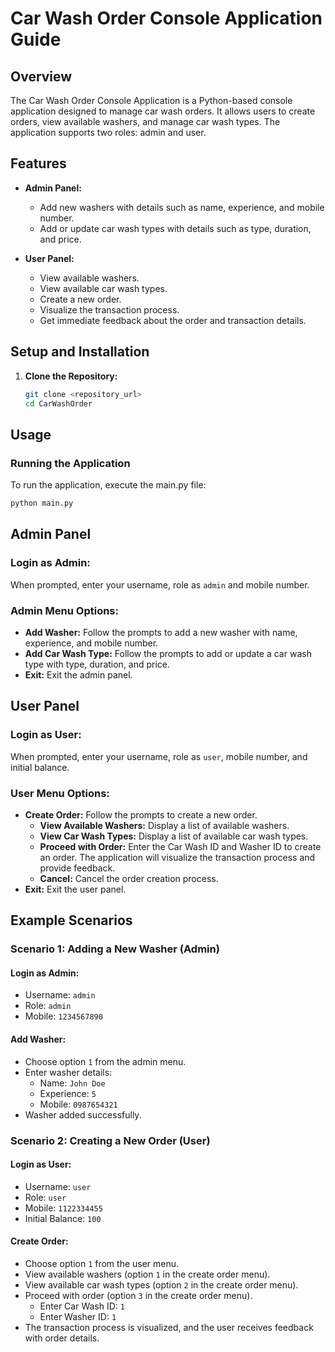 # Car Wash Order Console Application Guide

## Overview

The Car Wash Order Console Application is a Python-based console application designed to manage car wash orders. It allows users to create orders, view available washers, and manage car wash types. The application supports two roles: admin and user.

## Features

- **Admin Panel:**
  - Add new washers with details such as name, experience, and mobile number.
  - Add or update car wash types with details such as type, duration, and price.

- **User Panel:**
  - View available washers.
  - View available car wash types.
  - Create a new order.
  - Visualize the transaction process.
  - Get immediate feedback about the order and transaction details.

## Setup and Installation

1. **Clone the Repository:**
   ```sh
   git clone <repository_url>
   cd CarWashOrder

## Usage
### Running the Application
To run the application, execute the main.py file:

```sh
python main.py
```
## Admin Panel

### Login as Admin:

When prompted, enter your username, role as `admin` and mobile number.

### Admin Menu Options:

- **Add Washer:** Follow the prompts to add a new washer with name, experience, and mobile number.
- **Add Car Wash Type:** Follow the prompts to add or update a car wash type with type, duration, and price.
- **Exit:** Exit the admin panel.

## User Panel

### Login as User:

When prompted, enter your username, role as `user`, mobile number, and initial balance.

### User Menu Options:

- **Create Order:** Follow the prompts to create a new order.
  - **View Available Washers:** Display a list of available washers.
  - **View Car Wash Types:** Display a list of available car wash types.
  - **Proceed with Order:** Enter the Car Wash ID and Washer ID to create an order. The application will visualize the transaction process and provide feedback.
  - **Cancel:** Cancel the order creation process.
- **Exit:** Exit the user panel.

## Example Scenarios

### Scenario 1: Adding a New Washer (Admin)

#### Login as Admin:

- Username: `admin`
- Role: `admin`
- Mobile: `1234567890`


#### Add Washer:

- Choose option `1` from the admin menu.
- Enter washer details:
  - Name: `John Doe`
  - Experience: `5`
  - Mobile: `0987654321`
- Washer added successfully.

### Scenario 2: Creating a New Order (User)

#### Login as User:

- Username: `user`
- Role: `user`
- Mobile: `1122334455`
- Initial Balance: `100`

#### Create Order:

- Choose option `1` from the user menu.
- View available washers (option `1` in the create order menu).
- View available car wash types (option `2` in the create order menu).
- Proceed with order (option `3` in the create order menu).
  - Enter Car Wash ID: `1`
  - Enter Washer ID: `1`
- The transaction process is visualized, and the user receives feedback with order details.
